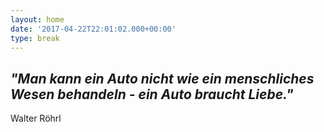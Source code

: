 ```yaml
---
layout: home
date: '2017-04-22T22:01:02.000+00:00'
type: break
---
```



## *"Man kann ein Auto nicht wie ein menschliches Wesen behandeln - ein Auto braucht Liebe."*

Walter Röhrl